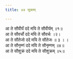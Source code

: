 ```yaml
---
title: ४७ सूक्तम्

---
```

आ ते सौवीर्यं ददे मयि ते सौवीर्यम् ॥१॥  
आ ते सौवर्चो ददे मयि ते सौवर्चः ।२।  
आ ते सौतेजो ददे मयि ते सौतेजः ॥ ३ । ।  
आ ते सौनृम्णं ददे मयि ते सौनृम्णम् ॥४॥  
आ ते सौशुक्रं ददे मयि ते सौशुक्रम् ॥५॥  
